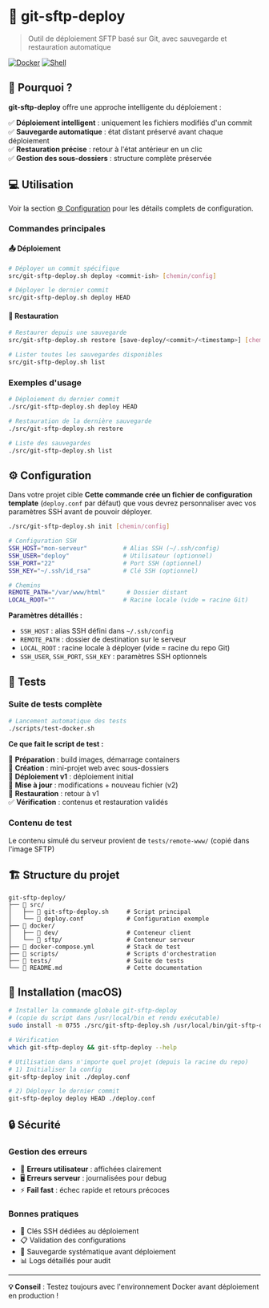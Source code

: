 # 🚀 git-sftp-deploy

> Outil de déploiement SFTP basé sur Git, avec sauvegarde et restauration automatique

[![Docker](https://img.shields.io/badge/Docker-Ready-blue.svg)](https://docker.com)
[![Shell](https://img.shields.io/badge/Shell-Bash-green.svg)](https://www.gnu.org/software/bash/)

## 🤔 Pourquoi ?

**git-sftp-deploy** offre une approche intelligente du déploiement :

✅ **Déploiement intelligent** : uniquement les fichiers modifiés d'un commit  
✅ **Sauvegarde automatique** : état distant préservé avant chaque déploiement  
✅ **Restauration précise** : retour à l'état antérieur en un clic  
✅ **Gestion des sous-dossiers** : structure complète préservée  

## 💻 Utilisation
Voir la section [⚙️ Configuration](#-configuration) pour les détails complets de configuration.

### Commandes principales

#### 📤 Déploiement
```bash
# Déployer un commit spécifique
src/git-sftp-deploy.sh deploy <commit-ish> [chemin/config]

# Déployer le dernier commit
src/git-sftp-deploy.sh deploy HEAD
```

#### 🔄 Restauration
```bash
# Restaurer depuis une sauvegarde
src/git-sftp-deploy.sh restore [save-deploy/<commit>/<timestamp>] [chemin/config]

# Lister toutes les sauvegardes disponibles
src/git-sftp-deploy.sh list
```

### Exemples d'usage

```bash
# Déploiement du dernier commit
./src/git-sftp-deploy.sh deploy HEAD

# Restauration de la dernière sauvegarde
./src/git-sftp-deploy.sh restore

# Liste des sauvegardes
./src/git-sftp-deploy.sh list
```

## ⚙️ Configuration
Dans votre projet cible **Cette commande crée un fichier de configuration template** (`deploy.conf` par défaut) que vous devrez personnaliser avec vos paramètres SSH avant de pouvoir déployer.
```bash
./src/git-sftp-deploy.sh init [chemin/config]
```

```bash
# Configuration SSH
SSH_HOST="mon-serveur"          # Alias SSH (~/.ssh/config)
SSH_USER="deploy"               # Utilisateur (optionnel)
SSH_PORT="22"                   # Port SSH (optionnel)
SSH_KEY="~/.ssh/id_rsa"         # Clé SSH (optionnel)

# Chemins
REMOTE_PATH="/var/www/html"      # Dossier distant
LOCAL_ROOT=""                   # Racine locale (vide = racine Git)
```

**Paramètres détaillés :**
- `SSH_HOST` : alias SSH défini dans `~/.ssh/config`
- `REMOTE_PATH` : dossier de destination sur le serveur
- `LOCAL_ROOT` : racine locale à déployer (vide = racine du repo Git)
- `SSH_USER`, `SSH_PORT`, `SSH_KEY` : paramètres SSH optionnels

## 🧪 Tests

### Suite de tests complète

```bash
# Lancement automatique des tests
./scripts/test-docker.sh
```

**Ce que fait le script de test :**

🔧 **Préparation** : build images, démarrage containers  
📁 **Création** : mini-projet web avec sous-dossiers  
🚀 **Déploiement v1** : déploiement initial  
📝 **Mise à jour** : modifications + nouveau fichier (v2)  
🔄 **Restauration** : retour à v1  
✅ **Vérification** : contenus et restauration validés  

### Contenu de test

Le contenu simulé du serveur provient de `tests/remote-www/` (copié dans l'image SFTP)

## 🏗️ Structure du projet

```
git-sftp-deploy/
├── 📁 src/
│   ├── 🔧 git-sftp-deploy.sh     # Script principal
│   └── 📄 deploy.conf            # Configuration exemple
├── 🐳 docker/
│   ├── 📁 dev/                   # Conteneur client
│   └── 📁 sftp/                  # Conteneur serveur
├── 📜 docker-compose.yml         # Stack de test
├── 📁 scripts/                   # Scripts d'orchestration
├── 🧪 tests/                     # Suite de tests
└── 📖 README.md                  # Cette documentation
```

## 🔧 Installation (macOS)

```bash
# Installer la commande globale git-sftp-deploy
# (copie du script dans /usr/local/bin et rendu exécutable)
sudo install -m 0755 ./src/git-sftp-deploy.sh /usr/local/bin/git-sftp-deploy

# Vérification
which git-sftp-deploy && git-sftp-deploy --help
```

```bash
# Utilisation dans n'importe quel projet (depuis la racine du repo)
# 1) Initialiser la config
git-sftp-deploy init ./deploy.conf

# 2) Déployer le dernier commit
git-sftp-deploy deploy HEAD ./deploy.conf
```

## 🔒 Sécurité

### Gestion des erreurs

- 👤 **Erreurs utilisateur** : affichées clairement
- 🖥️ **Erreurs serveur** : journalisées pour debug
- ⚡ **Fail fast** : échec rapide et retours précoces

### Bonnes pratiques

- 🔐 Clés SSH dédiées au déploiement
- 📋 Validation des configurations
- 🔄 Sauvegarde systématique avant déploiement
- 📊 Logs détaillés pour audit

---

**💡 Conseil** : Testez toujours avec l'environnement Docker avant déploiement en production !
